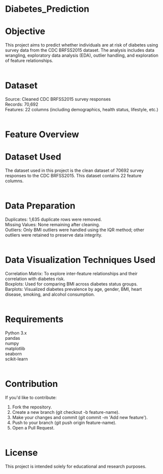 # Diabetes_Prediction

# Objective<br>
This project aims to predict whether individuals are at risk of diabetes using survey data from the CDC BRFSS2015 dataset. The analysis includes data wrangling, exploratory data analysis (EDA), outlier handling, and exploration of feature relationships.<br><br>

# Dataset<br>
Source: Cleaned CDC BRFSS2015 survey responses<br>
Records: 70,692<br>
Features: 22 columns (including demographics, health status, lifestyle, etc.)<br><br>

# Feature Overview<br>
# Dataset Used<br>
The dataset used in this project is the clean dataset of 70692 survey responses to the CDC BRFSS2015. 
This dataset contains 22 feature columns.<br><br>

# Data Preparation<br>
Duplicates: 1,635 duplicate rows were removed.<br>
Missing Values: None remaining after cleaning.<br>
Outliers: Only BMI outliers were handled using the IQR method; other outliers were retained to preserve data integrity.<br><br>

# Data Visualization Techniques Used <br>
Correlation Matrix: To explore inter-feature relationships and their correlation with diabetes risk.<br>
Boxplots: Used for comparing BMI across diabetes status groups.<br>
Barplots: Visualized diabetes prevalence by age, gender, BMI, heart disease, smoking, and alcohol consumption.<br><br>

# Requirements<br>
Python 3.x<br>
pandas<br>
numpy<br>
matplotlib<br>
seaborn<br>
scikit-learn<br><br>

# Contribution<br>
If you'd like to contribute:<br>

1. Fork the repository.<br>
2. Create a new branch (git checkout -b feature-name).<br>
3. Make your changes and commit (git commit -m 'Add new feature').<br>
4. Push to your branch (git push origin feature-name).<br>
5. Open a Pull Request.<br><br>

# License<br>
This project is intended solely for educational and research purposes.
